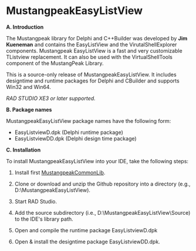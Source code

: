 MustangpeakEasyListView
=======================

**A. Introduction**

The Mustangpeak library for Delphi and C++Builder was developed by **Jim Kueneman**
and contains the EasyListView and the VirutalShellExplorer components.
Mustangpeak EasyListView is a fast and very customizable TListview replacement. It can also be used 
with the VirtualShellTools component of the MustangPeak Library.

This is a source-only release of MustangpeakEasyListView. It includes
designtime and runtime packages for Delphi and CBuilder and supports 
Win32 and Win64.

*RAD STUDIO XE3 or later supported.*

**B. Package names**

MustangpeakEasyListView package names have the following form:

- EasyListviewD.dpk        (Delphi runtime package)
- EasyListviewDD.dpk       (Delphi design time package)

**C. Installation**

To install MustangpeakEasyListView into your IDE, take the following
steps:

  1. Install first [MustangpeakCommonLib](https://github.com/pyscripter/MustangpeakCommonLib).

  2. Clone or download and unzip the Github repository into a directory (e.g., D:\MustangpeakEasyListView). 

  3. Start RAD Studio.

  4. Add the source subdirectory (i.e., D:\MustangpeakEasyListView\Source) to the
     IDE's library path.

  5. Open and compile the runtime package EasyListviewD.dpk  

  6. Open & install the designtime package EasyListviewDD.dpk.
